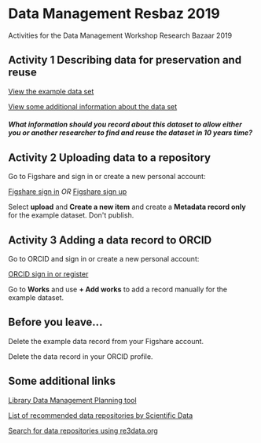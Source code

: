 # Data Management Resbaz 2019
Activities for the Data Management Workshop Research Bazaar 2019 

## Activity 1 Describing data for preservation and reuse

[View the example data set](https://github.com/RSUnit/Data-Management-Resbaz-2019/blob/master/DataFolder/ExampleDataSet.csv) 

[View some additional information about the data set](https://github.com/RSUnit/Data-Management-Resbaz-2019/blob/master/DataFolder/DatasetInformation.txt) 

#### *What information should you record about this dataset to allow either you or another researcher to find and reuse the dataset in 10 years time?* 

## Activity 2 Uploading data to a repository

Go to Figshare and sign in or create a new personal account: 

[Figshare sign in](https://figshare.com/account/login) *OR*  [Figshare sign up](https://figshare.com/account/register) 

Select **upload** and **Create a new item** and create a **Metadata record only** for the example dataset.  Don't publish. 

## Activity 3 Adding a data record to ORCID

Go to ORCID and sign in or create a new personal account:

[ORCID sign in or register](https://orcid.org/signin) 

Go to **Works** and use **+ Add works** to add a record manually for the example dataset.  

## Before you leave...

Delete the example data record from your Figshare account.

Delete the data record in your ORCID profile.

## Some additional links

[Library Data Management Planning tool](https://www.otago.ac.nz/library/dmp/index.html)

[List of recommended data repositories by Scientific Data](https://www.nature.com/sdata/policies/repositories) 

[Search for data repositories using re3data.org](https://www.re3data.org/) 

